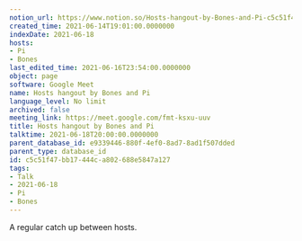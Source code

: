 ```yaml
---
notion_url: https://www.notion.so/Hosts-hangout-by-Bones-and-Pi-c5c51f47bb17444ca802688e5847a127
created_time: 2021-06-14T19:01:00.0000000
indexDate: 2021-06-18
hosts:
- Pi
- Bones
last_edited_time: 2021-06-16T23:54:00.0000000
object: page
software: Google Meet
name: Hosts hangout by Bones and Pi
language_level: No limit
archived: false
meeting_link: https://meet.google.com/fmt-ksxu-uuv
title: Hosts hangout by Bones and Pi
talktime: 2021-06-18T20:00:00.0000000
parent_database_id: e9339446-880f-4ef0-8ad7-8ad1f507dded
parent_type: database_id
id: c5c51f47-bb17-444c-a802-688e5847a127
tags:
- Talk
- 2021-06-18
- Pi
- Bones
---
```


A regular catch up between hosts.


